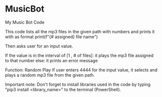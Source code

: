 # MusicBot
My Music Bot Code

This code lists all the mp3 files in the given path with numbers and prints it with as format print(f"{# assigned} file name")

Then asks user for an input value. 

If the value is in the interval of [1 , # of files]:
  it plays the mp3 file assigned to that number
else:
  it prints an error message

Function: Random Play
  If user enters 4444 for the input value, it selects and plays a random mp3 file from the given path.

Important note: Don't forget to install libraries used in the code by typing "pip3 install <library_name>" to the terminal (PowerShell).
